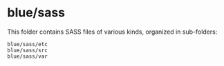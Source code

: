 # blue/sass

This folder contains SASS files of various kinds, organized in sub-folders:

    blue/sass/etc
    blue/sass/src
    blue/sass/var
